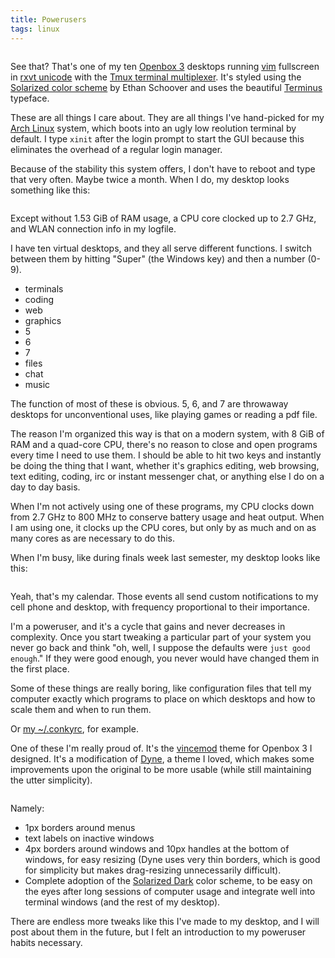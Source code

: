 ```yaml
---
title: Powerusers
tags: linux
---
```

<a href="http://i.imgur.com/RSwNK.png"><img src="http://i.imgur.com/RSwNKl.png" title="Hosted by imgur.com" alt="" /></a>

See that? That's one of my ten [Openbox 3](http://openbox.org/) desktops running [vim](http://www.vim.org/) fullscreen in [rxvt unicode](http://software.schmorp.de/pkg/rxvt-unicode.html) with the [Tmux terminal multiplexer](http://tmux.sourceforge.net/). It's styled using the [Solarized color scheme](http://ethanschoonover.com/solarized) by Ethan Schoover and uses the beautiful [Terminus](http://en.wikipedia.org/wiki/Terminus_%28typeface%29) typeface.

These are all things I care about. They are all things I've hand-picked for my [Arch Linux](http://www.archlinux.org/) system, which boots into an ugly low reolution terminal by default. I type `xinit` after the login prompt to start the GUI because this eliminates the overhead of a regular login manager.

Because of the stability this system offers, I don't have to reboot and type that very often. Maybe twice a month. When I do, my desktop looks something like this:

<a href="http://i.imgur.com/RaaV1.png"><img src="http://i.imgur.com/RaaV1l.png" title="Hosted by imgur.com" alt="" /></a>

Except without 1.53 GiB of RAM usage, a CPU core clocked up to 2.7 GHz, and WLAN connection info in my logfile.

I have ten virtual desktops, and they all serve different functions. I switch between them by hitting "Super" (the Windows key) and then a number (0-9).

- terminals
- coding
- web
- graphics
- 5
- 6
- 7
- files
- chat
- music

The function of most of these is obvious. 5, 6, and 7 are throwaway desktops for unconventional uses, like playing games or reading a pdf file.

The reason I'm organized this way is that on a modern system, with 8 GiB of RAM and a quad-core CPU, there's no reason to close and open programs every time I need to use them. I should be able to hit two keys and instantly be doing the thing that I want, whether it's graphics editing, web browsing, text editing, coding, irc or instant messenger chat, or anything else I do on a day to day basis.

When I'm not actively using one of these programs, my CPU clocks down from 2.7 GHz to 800 MHz to conserve battery usage and heat output. When I am using one, it clocks up the CPU cores, but only by as much and on as many cores as are necessary to do this.

When I'm busy, like during finals week last semester, my desktop looks like this:

<a href="http://i.imgur.com/nrCHR.png"><img src="http://i.imgur.com/nrCHRl.png" title="Hosted by imgur.com" alt="" /></a>

Yeah, that's my calendar. Those events all send custom notifications to my cell phone and desktop, with frequency proportional to their importance.

I'm a poweruser, and it's a cycle that gains and never decreases in complexity. Once you start tweaking a particular part of your system you never go back and think "oh, well, I suppose the defaults were `just good enough`." If they were good enough, you never would have changed them in the first place.

Some of these things are really boring, like configuration files that tell my computer exactly which programs to place on which desktops and how to scale them and when to run them.

Or [my ~/.conkyrc](http://pastebin.com/urgcZhem), for example.

One of these I'm really proud of. It's the [vincemod](http://www.nathantypanski.com/vincemod.html) theme for Openbox 3 I designed. It's a modification of [Dyne](http://box-look.org/content/show.php/Dyne?content=62000), a theme I loved, which makes some improvements upon the original to be more usable (while still maintaining the utter simplicity).

<a href="http://i.imgur.com/JtmdO.png"><img src="http://i.imgur.com/JtmdOl.png" title="Hosted by imgur.com" alt="" /></a>

Namely:

- 1px borders around menus
- text labels on inactive windows
- 4px borders around windows and 10px handles at the bottom of windows, for easy resizing (Dyne uses very thin borders, which is good for simplicity but makes drag-resizing unnecessarily difficult).
- Complete adoption of the [Solarized Dark](http://ethanschoonover.com/solarized) color scheme, to be easy on the eyes after long sessions of computer usage and integrate well into terminal windows (and the rest of my desktop).

There are endless more tweaks like this I've made to my desktop, and I will post about them in the future, but I felt an introduction to my poweruser habits necessary.
